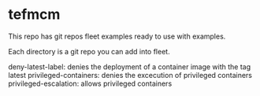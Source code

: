 # tefmcm

This repo has git repos fleet examples ready to use with examples.

Each directory is a git repo you can add into fleet.

deny-latest-label: denies the deployment of a container image with the tag latest
privileged-containers: denies the excecution of privileged containers
privileged-escalation: allows privileged containers 



